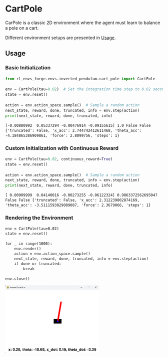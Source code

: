 # CartPole

CarPole is a classic 2D environment where the agent must learn to balance a pole on a cart.  

Different environment setups are presented in [Usage](#usage).

## Usage

### Basic Initialization

```python
from rl_envs_forge.envs.inverted_pendulum.cart_pole import CartPole

env = CartPole(tau=0.02)  # Set the integration time step to 0.02 seconds
state = env.reset()

action = env.action_space.sample()  # Sample a random action
next_state, reward, done, truncated, info = env.step(action)
print(next_state, reward, done, truncated, info)
```

```
[-0.00880992  0.05337294 -0.00476914 -0.09155615] 1.0 False False {'truncated': False, 'x_acc': 2.744742412611468, 'theta_acc': -4.184865386909861, 'force': 2.8099756, 'steps': 1}
```

### Custom Initialization with Continuous Reward
```python
env = CartPole(tau=0.02, continuous_reward=True)
state = env.reset()

action = env.action_space.sample()  # Sample a random action
next_state, reward, done, truncated, info = env.step(action)
print(next_state, reward, done, truncated, info)
```

```
[ 0.00909999  0.04140016 -0.00273255 -0.06122324] 0.9863372562695047 False False {'truncated': False, 'x_acc': 2.312239802874169, 'theta_acc': -3.5111593829089087, 'force': 2.3679066, 'steps': 1}
```

### Rendering the Environment

```
env = CartPole(tau=0.02)
state = env.reset()

for _ in range(1000):
    env.render()
    action = env.action_space.sample()
    next_state, reward, done, truncated, info = env.step(action)
    if done or truncated:
        break

env.close()
```

<img src="../../../../docs/figures/inverted_pendulum/cart_pole/render.png" alt="CartPole render" width="300">

